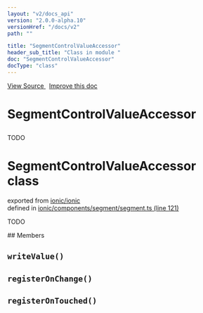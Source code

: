```yaml
---
layout: "v2/docs_api"
version: "2.0.0-alpha.10"
versionHref: "/docs/v2"
path: ""

title: "SegmentControlValueAccessor"
header_sub_title: "Class in module "
doc: "SegmentControlValueAccessor"
docType: "class"
---
```



<div class="improve-docs">
  <a href='http://github.com/driftyco/ionic/tree/master/#L'>
    View Source
  </a>
  &nbsp;
  <a href='http://github.com/driftyco/ionic/edit/master/#L'>
    Improve this doc
  </a>
</div>




<h1 class="api-title">

  SegmentControlValueAccessor



</h1>





TODO



<h1 class="class export">SegmentControlValueAccessor <span class="type">class</span></h1>
<p class="module">exported from <a href='undefined'>ionic/ionic</a><br/>
defined in <a href="https://github.com/driftyco/ionic2/tree/master/ionic/components/segment/segment.ts#L121-L182">ionic/components/segment/segment.ts (line 121)</a>
</p>
<p><p>TODO</p>
</p>
## Members

<div id="writeValue"></div>
<h2>
  <code>writeValue()</code>

</h2>












<div id="registerOnChange"></div>
<h2>
  <code>registerOnChange()</code>

</h2>












<div id="registerOnTouched"></div>
<h2>
  <code>registerOnTouched()</code>

</h2>












